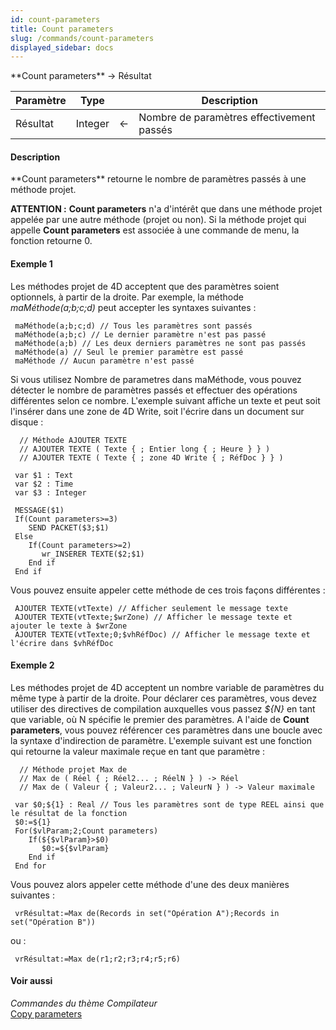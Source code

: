 ```yaml
---
id: count-parameters
title: Count parameters
slug: /commands/count-parameters
displayed_sidebar: docs
---
```


<!--REF #_command_.Count parameters.Syntax-->**Count parameters**  -> Résultat<!-- END REF-->
<!--REF #_command_.Count parameters.Params-->
| Paramètre | Type |  | Description |
| --- | --- | --- | --- |
| Résultat | Integer | &#8592; | Nombre de paramètres effectivement passés |

<!-- END REF-->

#### Description 

<!--REF #_command_.Count parameters.Summary-->**Count parameters** retourne le nombre de paramètres passés à une méthode projet.<!-- END REF-->

**ATTENTION :** **Count parameters** n'a d'intérêt que dans une méthode projet appelée par une autre méthode (projet ou non). Si la méthode projet qui appelle **Count parameters** est associée à une commande de menu, la fonction retourne 0.

#### Exemple 1 

Les méthodes projet de 4D acceptent que des paramètres soient optionnels, à partir de la droite. Par exemple, la méthode *maMéthode(a;b;c;d)* peut accepter les syntaxes suivantes : 

```4d
 maMéthode(a;b;c;d) // Tous les paramètres sont passés
 maMéthode(a;b;c) // Le dernier paramètre n'est pas passé
 maMéthode(a;b) // Les deux derniers paramètres ne sont pas passés
 maMéthode(a) // Seul le premier paramètre est passé
 maMéthode // Aucun paramètre n'est passé
```

Si vous utilisez Nombre de parametres dans maMéthode, vous pouvez détecter le nombre de paramètres passés et effectuer des opérations différentes selon ce nombre. L'exemple suivant affiche un texte et peut soit l'insérer dans une zone de 4D Write, soit l'écrire dans un document sur disque :

```4d
  // Méthode AJOUTER TEXTE
  // AJOUTER TEXTE ( Texte { ; Entier long { ; Heure } } )
  // AJOUTER TEXTE ( Texte { ; zone 4D Write { ; RéfDoc } } )
 
 var $1 : Text
 var $2 : Time
 var $3 : Integer
 
 MESSAGE($1)
 If(Count parameters>=3)
    SEND PACKET($3;$1)
 Else
    If(Count parameters>=2)
       wr_INSERER TEXTE($2;$1)
    End if
 End if
```

Vous pouvez ensuite appeler cette méthode de ces trois façons différentes : 

```4d
 AJOUTER TEXTE(vtTexte) // Afficher seulement le message texte
 AJOUTER TEXTE(vtTexte;$wrZone) // Afficher le message texte et ajouter le texte à $wrZone
 AJOUTER TEXTE(vtTexte;0;$vhRéfDoc) // Afficher le message texte et l'écrire dans $vhRéfDoc
```

#### Exemple 2 

Les méthodes projet de 4D acceptent un nombre variable de paramètres du même type à partir de la droite. Pour déclarer ces paramètres, vous devez utiliser des directives de compilation auxquelles vous passez *${N}* en tant que variable, où N spécifie le premier des paramètres. A l'aide de **Count parameters**, vous pouvez référencer ces paramètres dans une boucle avec la syntaxe d'indirection de paramètre. L'exemple suivant est une fonction qui retourne la valeur maximale reçue en tant que paramètre :

```4d
  // Méthode projet Max de
  // Max de ( Réel { ; Réel2... ; RéelN } ) -> Réel
  // Max de ( Valeur { ; Valeur2... ; ValeurN } ) -> Valeur maximale
 
 var $0;${1} : Real // Tous les paramètres sont de type REEL ainsi que le résultat de la fonction
 $0:=${1}
 For($vlParam;2;Count parameters)
    If(${$vlParam}>$0)
       $0:=${$vlParam}
    End if
 End for
```

Vous pouvez alors appeler cette méthode d'une des deux manières suivantes :

```4d
 vrRésultat:=Max de(Records in set("Opération A");Records in set("Opération B"))
```

ou :

```4d
 vrRésultat:=Max de(r1;r2;r3;r4;r5;r6)
```

#### Voir aussi 

*Commandes du thème Compilateur*  
[Copy parameters](copy-parameters.md)  